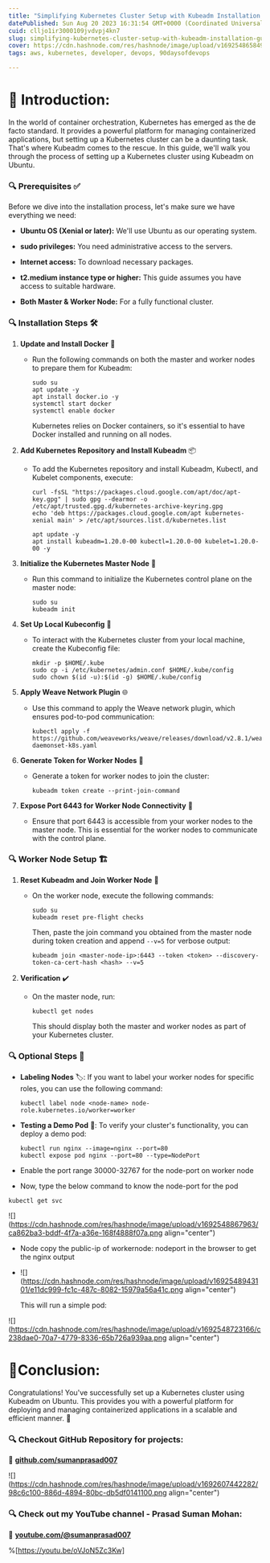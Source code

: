 ```yaml
---
title: "Simplifying Kubernetes Cluster Setup with Kubeadm Installation Guide 🚀"
datePublished: Sun Aug 20 2023 16:31:54 GMT+0000 (Coordinated Universal Time)
cuid: clljo1ir3000109jvdvpj4kn7
slug: simplifying-kubernetes-cluster-setup-with-kubeadm-installation-guide
cover: https://cdn.hashnode.com/res/hashnode/image/upload/v1692548658498/39c32299-5472-4bdf-a82c-07d419183afd.png
tags: aws, kubernetes, developer, devops, 90daysofdevops

---
```


# **📍 Introduction:**

In the world of container orchestration, Kubernetes has emerged as the de facto standard. It provides a powerful platform for managing containerized applications, but setting up a Kubernetes cluster can be a daunting task. That's where Kubeadm comes to the rescue. In this guide, we'll walk you through the process of setting up a Kubernetes cluster using Kubeadm on Ubuntu.

### **🔍 Prerequisites** ✅

Before we dive into the installation process, let's make sure we have everything we need:

* **Ubuntu OS (Xenial or later):** We'll use Ubuntu as our operating system.
    
* **sudo privileges:** You need administrative access to the servers.
    
* **Internet access:** To download necessary packages.
    
* **t2.medium instance type or higher:** This guide assumes you have access to suitable hardware.
    
* **Both Master & Worker Node:** For a fully functional cluster.
    

### **🔍 Installation Steps** 🛠️

1. **Update and Install Docker** 🐳
    
    * Run the following commands on both the master and worker nodes to prepare them for Kubeadm:
        
        ```plaintext
        sudo su
        apt update -y
        apt install docker.io -y
        systemctl start docker
        systemctl enable docker
        ```
        
        Kubernetes relies on Docker containers, so it's essential to have Docker installed and running on all nodes.
        
2. **Add Kubernetes Repository and Install Kubeadm** 📦
    
    * To add the Kubernetes repository and install Kubeadm, Kubectl, and Kubelet components, execute:
        
        ```plaintext
        curl -fsSL "https://packages.cloud.google.com/apt/doc/apt-key.gpg" | sudo gpg --dearmor -o /etc/apt/trusted.gpg.d/kubernetes-archive-keyring.gpg
        echo 'deb https://packages.cloud.google.com/apt kubernetes-xenial main' > /etc/apt/sources.list.d/kubernetes.list
        
        apt update -y
        apt install kubeadm=1.20.0-00 kubectl=1.20.0-00 kubelet=1.20.0-00 -y
        ```
        
3. **Initialize the Kubernetes Master Node** 🚀
    
    * Run this command to initialize the Kubernetes control plane on the master node:
        
        ```plaintext
        sudo su
        kubeadm init
        ```
        
4. **Set Up Local Kubeconfig** 📝
    
    * To interact with the Kubernetes cluster from your local machine, create the Kubeconfig file:
        
        ```plaintext
        mkdir -p $HOME/.kube
        sudo cp -i /etc/kubernetes/admin.conf $HOME/.kube/config
        sudo chown $(id -u):$(id -g) $HOME/.kube/config
        ```
        
5. **Apply Weave Network Plugin** 🌐
    
    * Use this command to apply the Weave network plugin, which ensures pod-to-pod communication:
        
        ```plaintext
        kubectl apply -f https://github.com/weaveworks/weave/releases/download/v2.8.1/weave-daemonset-k8s.yaml
        ```
        
6. **Generate Token for Worker Nodes** 🤖
    
    * Generate a token for worker nodes to join the cluster:
        
        ```plaintext
        kubeadm token create --print-join-command
        ```
        
7. **Expose Port 6443 for Worker Node Connectivity** 🔗
    
    * Ensure that port 6443 is accessible from your worker nodes to the master node. This is essential for the worker nodes to communicate with the control plane.
        

### **🔍 Worker Node Setup** 🏗️

1. **Reset Kubeadm and Join Worker Node** 🔄
    
    * On the worker node, execute the following commands:
        
        ```plaintext
        sudo su
        kubeadm reset pre-flight checks
        ```
        
        Then, paste the join command you obtained from the master node during token creation and append `--v=5` for verbose output:
        
        ```plaintext
        kubeadm join <master-node-ip>:6443 --token <token> --discovery-token-ca-cert-hash <hash> --v=5
        ```
        
2. **Verification** ✔️
    
    * On the master node, run:
        
        ```plaintext
        kubectl get nodes
        ```
        
        This should display both the master and worker nodes as part of your Kubernetes cluster.
        

### **🔍 Optional Steps** 🧐

* **Labeling Nodes** 🏷️: If you want to label your worker nodes for specific roles, you can use the following command:
    
    ```plaintext
    kubectl label node <node-name> node-role.kubernetes.io/worker=worker
    ```
    
* **Testing a Demo Pod** 🚀: To verify your cluster's functionality, you can deploy a demo pod:
    
    ```plaintext
    kubectl run nginx --image=nginx --port=80
    kubectl expose pod nginx --port=80 --type=NodePort
    ```
    
* Enable the port range 30000-32767 for the node-port on worker node
    
* Now, type the below command to know the node-port for the pod
    

```plaintext
kubectl get svc
```

![](https://cdn.hashnode.com/res/hashnode/image/upload/v1692548867963/ca862ba3-bddf-4f7a-a36e-168f4888f07a.png align="center")

* Node copy the public-ip of workernode: nodeport in the browser to get the nginx output
    
* ![](https://cdn.hashnode.com/res/hashnode/image/upload/v1692548943101/e11dc999-fc1c-487c-8082-15979a56a41c.png align="center")
    
    This will run a simple pod:
    

![](https://cdn.hashnode.com/res/hashnode/image/upload/v1692548723166/c238dae0-70a7-4779-8336-65b726a939aa.png align="center")

# 📍Conclusion:

Congratulations! You've successfully set up a Kubernetes cluster using Kubeadm on Ubuntu. This provides you with a powerful platform for deploying and managing containerized applications in a scalable and efficient manner. 🎉

### **🔍 Checkout GitHub Repository for projects:**

**🔗** [**github.com/sumanprasad007**](http://github.com/sumanprasad007)

![](https://cdn.hashnode.com/res/hashnode/image/upload/v1692607442282/98c6c100-886d-4894-80bc-db5df0141100.png align="center")

### **🔍 Check out my YouTube channel - Prasad Suman Mohan:**

🔗 [**youtube.com/@sumanprasad007**](http://youtube.com/@sumanprasad007)

%[https://youtu.be/oVJoN5Zc3Kw]
